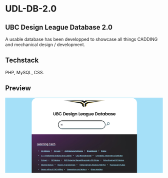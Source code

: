 # UDL-DB-2.0
## UBC Design League Database 2.0 

A usable database has been developped to showcase all things CADDING and mechanical design / development. 

## Techstack
PHP, MySQL, CSS.

## Preview
![Prototype Preview](https://github.com/eunicen1/UDL-DB-2.0/blob/main/rmd_ex.PNG)

